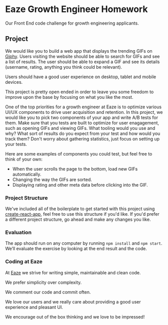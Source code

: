 # Eaze Growth Engineer Homework

Our Front End code challenge for growth engineering applicants.

## Project

We would like you to build a web app that displays the trending GIFs on [Giphy](https://giphy.com/). 
Users visiting the website should be able to search for GIFs and see a list of results. The user should be able to expand a GIF and see its details (username, rating, anything you think could be relevant).

Users should have a good user experience on desktop, tablet and mobile devices.

This project is pretty open ended in order to leave you some freedom to improve upon the base by focusing on what you like the most.

One of the top priorities for a growth engineer at Eaze is to optimize various UI/UX components to drive user acquisition and retention. In this project, we would like you to pick two components of your app and write A/B tests for them. Make sure that you tests are built to optimize for user enagagement, such as opening GIFs and viewing GIFs. What tooling would you use and why? What sort of results do you expect from your test and how would you track them? Don't worry about gathering statistics, just focus on setting up your tests.

Here are some examples of components you could test, but feel free to think of your own:
- When the user scrolls the page to the bottom, load new GIFs automatically.
- Changing the way the GIFs are sorted.
- Displaying rating and other meta data before clicking into the GIF.

### Project Structure

We've included all of the boilerplate to get started with this project using [create-react-app](https://github.com/facebookincubator/create-react-app), feel free to use this structure if you'd like. If you'd prefer a different project structure, go ahead and make any changes you like.

### Evaluation

The app should run on any computer by running `npm install` and `npm start`.
We’ll evaluate the exercise by looking at the end result and the code.

### Coding at Eaze

At [Eaze](https://www.eaze.com) we strive for writing simple, maintainable and clean code. 

We prefer simplicity over complexity.

We comment our code and commit often.

We love our users and we really care about providing a good user experience and pleasant UI.

We encourage out of the box thinking and we love to be impressed!
